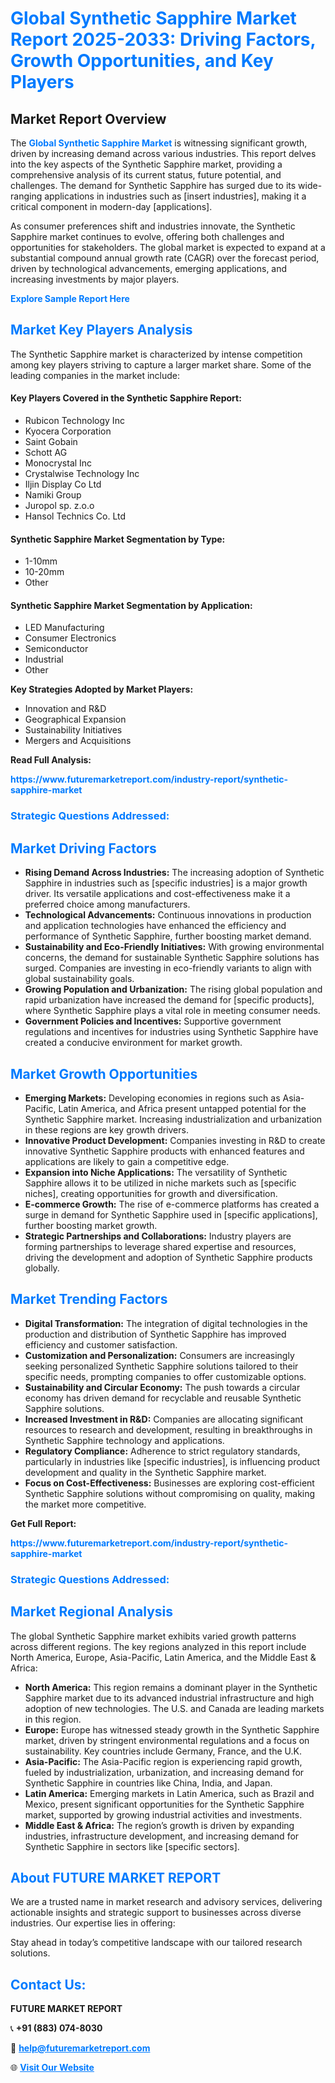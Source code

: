<h1 style="color: #007BFF;">Global Synthetic Sapphire Market Report 2025-2033: Driving Factors, Growth Opportunities, and Key Players</h1>

<section id="overview">
<h2>Market Report Overview</h2>
<p>The <a href="https://www.futuremarketreport.com/industry-report/synthetic-sapphire-market" style="color: #007BFF; text-decoration: none;"><strong>Global Synthetic Sapphire Market</strong></a> is witnessing significant growth, driven by increasing demand across various industries. This report delves into the key aspects of the Synthetic Sapphire market, providing a comprehensive analysis of its current status, future potential, and challenges. The demand for Synthetic Sapphire has surged due to its wide-ranging applications in industries such as [insert industries], making it a critical component in modern-day [applications].</p>
<p>As consumer preferences shift and industries innovate, the Synthetic Sapphire market continues to evolve, offering both challenges and opportunities for stakeholders. The global market is expected to expand at a substantial compound annual growth rate (CAGR) over the forecast period, driven by technological advancements, emerging applications, and increasing investments by major players.</p>
</section>

<section id="overview">
<p><a href="https://www.futuremarketreport.com/request-sample/reportId=90885" style="color: #007BFF; text-decoration: none;"><strong>Explore Sample Report Here</strong></a></p>
</section>

<section id="key-players">
<h2 style="color: #007BFF;">Market Key Players Analysis</h2>
<p>The Synthetic Sapphire market is characterized by intense competition among key players striving to capture a larger market share. Some of the leading companies in the market include:</p>
<h4>Key Players Covered in the Synthetic Sapphire Report:</h4>
<ul><li>Rubicon Technology Inc</li><li>Kyocera Corporation</li><li>Saint Gobain</li><li>Schott AG</li><li>Monocrystal Inc</li><li>Crystalwise Technology Inc</li><li>Iljin Display Co Ltd</li><li>Namiki Group</li><li>Juropol sp. z.o.o</li><li>Hansol Technics Co. Ltd</li></ul>
<h4>Synthetic Sapphire Market Segmentation by Type:</h4>
<ul><li>1-10mm</li><li>10-20mm</li><li>Other</li></ul>

<h4>Synthetic Sapphire Market Segmentation by Application:</h4>
<ul><li>LED Manufacturing</li><li>Consumer Electronics</li><li>Semiconductor</li><li>Industrial</li><li>Other</li></ul>
<p><strong>Key Strategies Adopted by Market Players:</strong></p>
<ul>
<li>Innovation and R&D</li>
<li>Geographical Expansion</li>
<li>Sustainability Initiatives</li>
<li>Mergers and Acquisitions</li>
</ul>
</section>

<section>
<p><strong>Read Full Analysis: </strong></p><a href="https://www.futuremarketreport.com/industry-report/synthetic-sapphire-market" style="color: #007BFF; text-decoration: none;"><strong>https://www.futuremarketreport.com/industry-report/synthetic-sapphire-market</strong></a>
<h3 style="color: #007BFF;">Strategic Questions Addressed:</h3>
</section>

<section id="driving-factors">
<h2 style="color: #007BFF;">Market Driving Factors</h2>
<ul>
<li><strong>Rising Demand Across Industries:</strong> The increasing adoption of Synthetic Sapphire in industries such as [specific industries] is a major growth driver. Its versatile applications and cost-effectiveness make it a preferred choice among manufacturers.</li>
<li><strong>Technological Advancements:</strong> Continuous innovations in production and application technologies have enhanced the efficiency and performance of Synthetic Sapphire, further boosting market demand.</li>
<li><strong>Sustainability and Eco-Friendly Initiatives:</strong> With growing environmental concerns, the demand for sustainable Synthetic Sapphire solutions has surged. Companies are investing in eco-friendly variants to align with global sustainability goals.</li>
<li><strong>Growing Population and Urbanization:</strong> The rising global population and rapid urbanization have increased the demand for [specific products], where Synthetic Sapphire plays a vital role in meeting consumer needs.</li>
<li><strong>Government Policies and Incentives:</strong> Supportive government regulations and incentives for industries using Synthetic Sapphire have created a conducive environment for market growth.</li>
</ul>
</section>

<section id="growth-opportunities">
<h2 style="color: #007BFF;">Market Growth Opportunities</h2>
<ul>
<li><strong>Emerging Markets:</strong> Developing economies in regions such as Asia-Pacific, Latin America, and Africa present untapped potential for the Synthetic Sapphire market. Increasing industrialization and urbanization in these regions are key growth drivers.</li>
<li><strong>Innovative Product Development:</strong> Companies investing in R&D to create innovative Synthetic Sapphire products with enhanced features and applications are likely to gain a competitive edge.</li>
<li><strong>Expansion into Niche Applications:</strong> The versatility of Synthetic Sapphire allows it to be utilized in niche markets such as [specific niches], creating opportunities for growth and diversification.</li>
<li><strong>E-commerce Growth:</strong> The rise of e-commerce platforms has created a surge in demand for Synthetic Sapphire used in [specific applications], further boosting market growth.</li>
<li><strong>Strategic Partnerships and Collaborations:</strong> Industry players are forming partnerships to leverage shared expertise and resources, driving the development and adoption of Synthetic Sapphire products globally.</li>
</ul>
</section>

<section id="trending-factors">
<h2 style="color: #007BFF;">Market Trending Factors</h2>
<ul>
<li><strong>Digital Transformation:</strong> The integration of digital technologies in the production and distribution of Synthetic Sapphire has improved efficiency and customer satisfaction.</li>
<li><strong>Customization and Personalization:</strong> Consumers are increasingly seeking personalized Synthetic Sapphire solutions tailored to their specific needs, prompting companies to offer customizable options.</li>
<li><strong>Sustainability and Circular Economy:</strong> The push towards a circular economy has driven demand for recyclable and reusable Synthetic Sapphire solutions.</li>
<li><strong>Increased Investment in R&D:</strong> Companies are allocating significant resources to research and development, resulting in breakthroughs in Synthetic Sapphire technology and applications.</li>
<li><strong>Regulatory Compliance:</strong> Adherence to strict regulatory standards, particularly in industries like [specific industries], is influencing product development and quality in the Synthetic Sapphire market.</li>
<li><strong>Focus on Cost-Effectiveness:</strong> Businesses are exploring cost-efficient Synthetic Sapphire solutions without compromising on quality, making the market more competitive.</li>
</ul>
</section>

<section>
<p><strong>Get Full Report: </strong></p><a href="https://www.futuremarketreport.com/industry-report/synthetic-sapphire-market" style="color: #007BFF; text-decoration: none;"><strong>https://www.futuremarketreport.com/industry-report/synthetic-sapphire-market</strong></a>
<h3 style="color: #007BFF;">Strategic Questions Addressed:</h3>
</section>


<section id="regional-analysis">
<h2 style="color: #007BFF;">Market Regional Analysis</h2>
<p>The global Synthetic Sapphire market exhibits varied growth patterns across different regions. The key regions analyzed in this report include North America, Europe, Asia-Pacific, Latin America, and the Middle East & Africa:</p>
<ul>
<li><strong>North America:</strong> This region remains a dominant player in the Synthetic Sapphire market due to its advanced industrial infrastructure and high adoption of new technologies. The U.S. and Canada are leading markets in this region.</li>
<li><strong>Europe:</strong> Europe has witnessed steady growth in the Synthetic Sapphire market, driven by stringent environmental regulations and a focus on sustainability. Key countries include Germany, France, and the U.K.</li>
<li><strong>Asia-Pacific:</strong> The Asia-Pacific region is experiencing rapid growth, fueled by industrialization, urbanization, and increasing demand for Synthetic Sapphire in countries like China, India, and Japan.</li>
<li><strong>Latin America:</strong> Emerging markets in Latin America, such as Brazil and Mexico, present significant opportunities for the Synthetic Sapphire market, supported by growing industrial activities and investments.</li>
<li><strong>Middle East & Africa:</strong> The region’s growth is driven by expanding industries, infrastructure development, and increasing demand for Synthetic Sapphire in sectors like [specific sectors].</li>
</ul>
</section>

<footer>
<h2 style="color: #007BFF;">About FUTURE MARKET REPORT</h2>
<p>We are a trusted name in market research and advisory services, delivering actionable insights and strategic support to businesses across diverse industries. Our expertise lies in offering:</p>

<p>Stay ahead in today’s competitive landscape with our tailored research solutions.</p>

<h2 style="color: #007BFF;">Contact Us:</h2>
<p><strong>FUTURE MARKET REPORT</strong></p>
<p>📞 <strong>+91 (883) 074-8030</strong></p>
<p>📧 <strong><a href="mailto:help@futuremarketreport.com" style="color: #007BFF;">help@futuremarketreport.com</a></strong></p>
<p>🌐 <strong><a href="https://www.futuremarketreport.com/" style="color: #007BFF;">Visit Our Website</a></strong></p>
</footer>